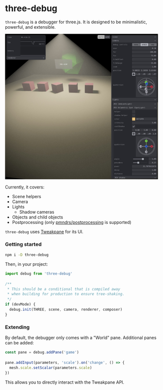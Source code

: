 # three-debug

`three-debug` is a debugger for three.js. It is designed to be minimalistic, powerful, and extensible.

![A screenshot of three-debug in action](https://raw.githubusercontent.com/michealparks/three-debug/main/assets/screen1.jpg)

Currently, it covers:
* Scene helpers
* Camera
* Lights
  * Shadow cameras
* Objects and child objects
* Postprocessing (only [pmndrs/postprocessing](https://github.com/pmndrs/postprocessing) is supported)

`three-debug` uses [Tweakpane](https://cocopon.github.io/tweakpane/) for its UI.

### Getting started

```bash
npm i -D three-debug
```

Then, in your project:

```ts
import debug from 'three-debug'

/**
 * This should be a conditional that is compiled away
 * when building for production to ensure tree-shaking.
 */
if (devMode) {
  debug.init(THREE, scene, camera, renderer, composer)
}
```

### Extending

By default, the debugger only comes with a "World" pane. Additional panes can be added:

```ts
const pane = debug.addPane('game')

pane.addInput(parameters, 'scale').on('change', () => {
  mesh.scale.setScalar(parameters.scale)
})
```

This allows you to directly interact with the Tweakpane API.
